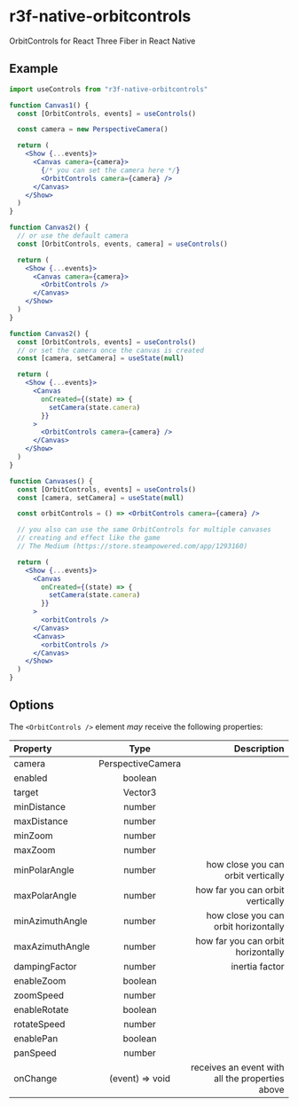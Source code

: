 # r3f-native-orbitcontrols

OrbitControls for React Three Fiber in React Native

## Example

```jsx
import useControls from "r3f-native-orbitcontrols"

function Canvas1() {
  const [OrbitControls, events] = useControls()

  const camera = new PerspectiveCamera()

  return (
    <Show {...events}>
      <Canvas camera={camera}>
        {/* you can set the camera here */}
        <OrbitControls camera={camera} />
      </Canvas>
    </Show>
  )
}

function Canvas2() {
  // or use the default camera
  const [OrbitControls, events, camera] = useControls()

  return (
    <Show {...events}>
      <Canvas camera={camera}>
        <OrbitControls />
      </Canvas>
    </Show>
  )
}

function Canvas2() {
  const [OrbitControls, events] = useControls()
  // or set the camera once the canvas is created
  const [camera, setCamera] = useState(null)

  return (
    <Show {...events}>
      <Canvas
        onCreated={(state) => {
          setCamera(state.camera)
        }}
      >
        <OrbitControls camera={camera} />
      </Canvas>
    </Show>
  )
}

function Canvases() {
  const [OrbitControls, events] = useControls()
  const [camera, setCamera] = useState(null)

  const orbitControls = () => <OrbitControls camera={camera} />

  // you also can use the same OrbitControls for multiple canvases
  // creating and effect like the game
  // The Medium (https://store.steampowered.com/app/1293160)

  return (
    <Show {...events}>
      <Canvas
        onCreated={(state) => {
          setCamera(state.camera)
        }}
      >
        <orbitControls />
      </Canvas>
      <Canvas>
        <orbitControls />
      </Canvas>
    </Show>
  )
}
```

## Options

The `<OrbitControls />` element _may_ receive the following properties:

| Property        |       Type        |                                     Description |
| :-------------- | :---------------: | ----------------------------------------------: |
| camera          | PerspectiveCamera |                                                 |
| enabled         |      boolean      |                                                 |
| target          |      Vector3      |                                                 |
| minDistance     |      number       |                                                 |
| maxDistance     |      number       |                                                 |
| minZoom         |      number       |                                                 |
| maxZoom         |      number       |                                                 |
| minPolarAngle   |      number       |              how close you can orbit vertically |
| maxPolarAngle   |      number       |                how far you can orbit vertically |
| minAzimuthAngle |      number       |            how close you can orbit horizontally |
| maxAzimuthAngle |      number       |              how far you can orbit horizontally |
| dampingFactor   |      number       |                                  inertia factor |
| enableZoom      |      boolean      |                                                 |
| zoomSpeed       |      number       |                                                 |
| enableRotate    |      boolean      |                                                 |
| rotateSpeed     |      number       |                                                 |
| enablePan       |      boolean      |                                                 |
| panSpeed        |      number       |                                                 |
| onChange        |  (event) => void  | receives an event with all the properties above |
